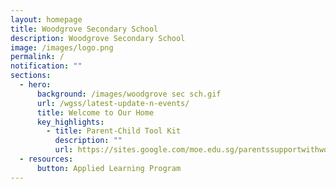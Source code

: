 ```yaml
---
layout: homepage
title: Woodgrove Secondary School
description: Woodgrove Secondary School
image: /images/logo.png
permalink: /
notification: ""
sections:
  - hero:
      background: /images/woodgrove sec sch.gif
      url: /wgss/latest-update-n-events/
      title: Welcome to Our Home
      key_highlights:
        - title: Parent-Child Tool Kit
          description: ""
          url: https://sites.google.com/moe.edu.sg/parentssupportwithwoodgrovesec/home
  - resources:
      button: Applied Learning Program
---
```

